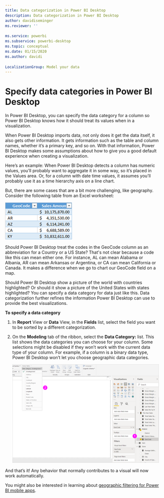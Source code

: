 ```yaml
---
title: Data categorization in Power BI Desktop
description: Data categorization in Power BI Desktop
author: davidiseminger
ms.reviewer: ''

ms.service: powerbi
ms.subservice: powerbi-desktop
ms.topic: conceptual
ms.date: 01/15/2020
ms.author: davidi

LocalizationGroup: Model your data
---
```

# Specify data categories in Power BI Desktop
In Power BI Desktop, you can specify the data category for a column so Power BI Desktop knows how it should treat its values when in a visualization.

When Power BI Desktop imports data, not only does it get the data itself, it also gets other information. It gets information such as the table and column names, whether it’s a primary key, and so on. With that information, Power BI Desktop makes some assumptions about how to give you a good default experience when creating a visualization. 

Here’s an example: When Power BI Desktop detects a column has numeric values, you’ll probably want to aggregate it in some way, so it’s placed in the Values area. Or, for a column with date time values, it assumes you’ll probably use it as a time hierarchy axis on a line chart.

But, there are some cases that are a bit more challenging, like geography. Consider the following table from an Excel worksheet:

![](media/desktop-data-categorization/datacategorizationtable.png)

Should Power BI Desktop treat the codes in the GeoCode column as an abbreviation for a Country or a US State?  That's not clear because a code like this can mean either one.  For instance, AL can mean Alabama or Albania, AR can mean Arkansas or Argentina, or CA can mean California or Canada. It makes a difference when we go to chart our GeoCode field on a map. 

Should Power BI Desktop show a picture of the world with countries highlighted? Or should it show a picture of the United States with states highlighted?  You can specify a data category for data just like this. Data categorization further refines the information Power BI Desktop can use to provide the best visualizations.  

**To specify a data category**

1. In **Report** View or **Data** View, in the **Fields** list, select the field you want to be sorted by a different categorization.
2. On the **Modeling** tab of the ribbon, select the **Data Category:** list.  This list shows the data categories you can choose for your column. Some selections might be disabled if they won’t work with the current data type of your column.  For example, if a column is a binary data type, Power BI Desktop won’t let you choose geographic data categories. 

   ![](media/desktop-data-categorization/desktop-data-categorization.png)

And that’s it! Any behavior that normally contributes to a visual will now work automatically.  

You might also be interested in learning about [geographic filtering for Power BI mobile apps](desktop-mobile-geofiltering.md).

